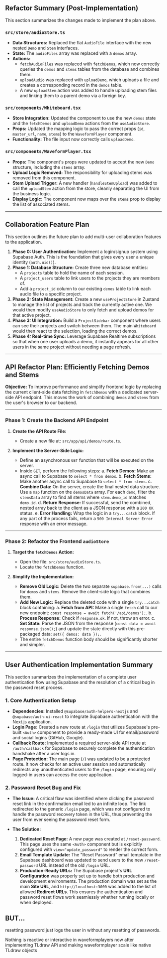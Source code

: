 ## Refactor Summary (Post-Implementation)

This section summarizes the changes made to implement the plan above.

### `src/store/audioStore.ts`

*   **Data Structures:** Replaced the flat `AudioFile` interface with the new nested `Demo` and `Stem` interfaces.
*   **State:** The `audioFiles` array was replaced with a `demos` array.
*   **Actions:**
    *   `fetchAudioFiles` was replaced with `fetchDemos`, which now correctly queries the `demos` and `stems` tables from the database and combines them.
    *   `uploadAudio` was replaced with `uploadDemo`, which uploads a file and creates a corresponding record in the `demos` table.
    *   A new `uploadStem` action was added to handle uploading stem files and linking them to a parent demo via a foreign key.

### `src/components/Whiteboard.tsx`

*   **Store Integration:** Updated the component to use the new `demos` state and the `fetchDemos` and `uploadDemo` actions from the `useAudioStore`.
*   **Props:** Updated the mapping logic to pass the correct props (`id`, `master_url`, `name`, `stems`) to the `WaveformPlayer` component.
*   **Functionality:** The file input now correctly calls `uploadDemo`.

### `src/components/WaveformPlayer.tsx`

*   **Props:** The component's props were updated to accept the new `Demo` structure, including the `stems` array.
*   **Upload Logic Removed:** The responsibility for uploading stems was removed from this component.
*   **Stem Upload Trigger:** A new handler (`handleStemUpload`) was added to call the `uploadStem` action from the store, cleanly separating the UI from the business logic.
*   **Display Logic:** The component now maps over the `stems` prop to display the list of associated stems.

---

## Collaboration Feature Plan

This section outlines the future plan to add multi-user collaboration features to the application.

1.  **Phase 0: User Authentication:** Implement a login/signup system using Supabase Auth. This is the foundation that gives every user a unique identity (`auth.uid()`).
2.  **Phase 1: Database Structure:** Create three new database entities:
    *   A `projects` table to hold the name of each session.
    *   A `project_users` table to link users to the projects they are members of.
    *   Add a `project_id` column to our existing `demos` table to link each audio file to a specific project.
3.  **Phase 2: State Management:** Create a new `useProjectStore` in Zustand to manage the list of projects and track the currently active one. We would then modify `useAudioStore` to only fetch and upload demos for that active project.
4.  **Phase 3: UI Integration:** Build a `ProjectSidebar` component where users can see their projects and switch between them. The main `Whiteboard` would then react to the selection, loading the correct demos.
5.  **Phase 4: Real-time Sync:** Leverage Supabase Realtime subscriptions so that when one user uploads a demo, it instantly appears for all other users in the same project without needing a page refresh.

---

## API Refactor Plan: Efficiently Fetching Demos and Stems

**Objective:** To improve performance and simplify frontend logic by replacing the current client-side data fetching in `fetchDemos` with a dedicated server-side API endpoint. This moves the work of combining `demos` and `stems` from the user's browser to our backend.

---

### **Phase 1: Create the Backend API Endpoint**

1.  **Create the API Route File:**
    *   Create a new file at: `src/app/api/demos/route.ts`.

2.  **Implement the Server-Side Logic:**
    *   Define an asynchronous `GET` function that will be executed on the server.
    *   Inside `GET`, perform the following steps:
        a. **Fetch Demos:** Make an async call to Supabase to `select * from demos`.
        b. **Fetch Stems:** Make another async call to Supabase to `select * from stems`.
        c. **Combine Data:** On the server, create the final nested data structure. Use a `map` function on the `demosData` array. For each `demo`, filter the `stemsData` array to find all stems where `stem.demo_id` matches `demo.id`.
        d. **Return Response:** If successful, send the combined, nested array back to the client as a JSON response with a `200 OK` status.
        e. **Error Handling:** Wrap the logic in a `try...catch` block. If any part of the process fails, return a `500 Internal Server Error` response with an error message.

---

### **Phase 2: Refactor the Frontend `audioStore`**

1.  **Target the `fetchDemos` Action:**
    *   Open the file: `src/store/audioStore.ts`.
    *   Locate the `fetchDemos` function.

2.  **Simplify the Implementation:**
    *   **Remove Old Logic:** Delete the two separate `supabase.from(...)` calls for `demos` and `stems`. Remove the client-side logic that combines them.
    *   **Add New Logic:** Replace the deleted code with a single `try...catch` block containing:
        a. **Fetch from API:** Make a single `fetch` call to our new endpoint: `const response = await fetch('/api/demos');`.
        b. **Process Response:** Check if `response.ok`. If not, throw an error.
        c. **Set State:** Parse the JSON from the response (`const data = await response.json();`) and update the state directly with this pre-packaged data: `set({ demos: data });`.
    *   The entire `fetchDemos` function body should be significantly shorter and simpler.

---

## User Authentication Implementation Summary

This section summarizes the implementation of a complete user authentication flow using Supabase and the resolution of a critical bug in the password reset process.

### 1. Core Authentication Setup

*   **Dependencies:** Installed `@supabase/auth-helpers-nextjs` and `@supabase/auth-ui-react` to integrate Supabase authentication with the Next.js application.
*   **Login Page:** Created a new route at `/login` that utilizes Supabase's pre-built `<Auth>` component to provide a ready-made UI for email/password and social logins (GitHub, Google).
*   **Callback Route:** Implemented a required server-side API route at `/auth/callback` for Supabase to securely complete the authentication handshake after a user logs in.
*   **Page Protection:** The main page (`/`) was updated to be a protected route. It now checks for an active user session and automatically redirects any unauthenticated users to the `/login` page, ensuring only logged-in users can access the core application.

### 2. Password Reset Bug and Fix

*   **The Issue:** A critical flaw was identified where clicking the password reset link in the confirmation email led to an infinite loop. The link redirected to the generic `/login` page, which was not configured to handle the password recovery token in the URL, thus preventing the user from ever seeing the password reset form.

*   **The Solution:**
    1.  **Dedicated Reset Page:** A new page was created at `/reset-password`. This page uses the same `<Auth>` component but is explicitly configured with `view="update_password"` to render the correct form.
    2.  **Email Template Update:** The "Reset Password" email template in the Supabase dashboard was updated to send users to the new `/reset-password` URL instead of the old `/login` URL.
    3.  **Production-Ready URLs:** The Supabase project's **URL Configuration** was properly set up to handle both production and development environments. The production domain was set as the main **Site URL**, and `http://localhost:3000` was added to the list of allowed **Redirect URLs**. This ensures the authentication and password reset flows work seamlessly whether running locally or when deployed.

## BUT...
resetting password just logs the user in without any resetting of passwords. 
 
Nothing is reactive or interactive in waveformplayers now after implementing TLdraw APi and making waveformplayer scale like native TLdraw objects
